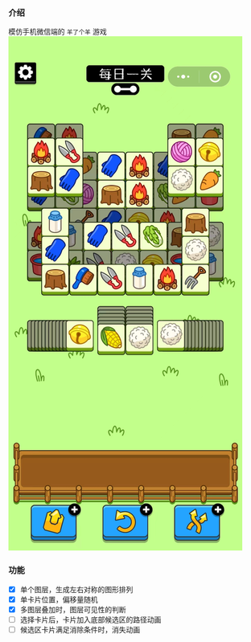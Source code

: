 ### 介绍

模仿手机微信端的 `羊了个羊` 游戏
![game|200](./screenshots//game.png)

### 功能

- [x] 单个图层，生成左右对称的图形排列
- [x] 单卡片位置，偏移量随机
- [x] 多图层叠加时，图层可见性的判断
- [ ] 选择卡片后，卡片加入底部候选区的路径动画
- [ ] 候选区卡片满足消除条件时，消失动画
